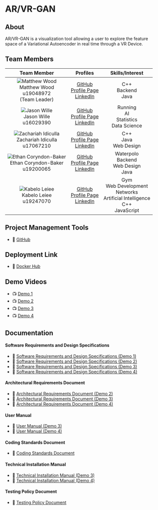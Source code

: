 # AR/VR-GAN 

## About

AR/VR-GAN is a visualization tool allowing a user to explore the feature space of a Variational Autoencoder in real time through a VR Device.

## Team Members

| **Team Member** | **Profiles** | **Skills/Interest**
| :-----: | :-----: | :-----: |
| ![Matthew Wood](https://media-exp1.licdn.com/dms/image/C4E03AQGorlRSjqBdTw/profile-displayphoto-shrink_200_200/0/1622748302679?e=1634169600&v=beta&t=wOdWGDj0EiPxNXgORhy9PO9VzOkAXLyw-moWEvO67cg "Matthew Wood") <br/> Matthew Wood <br/> u19048972 <br/> (Team Leader) | [GitHub](https://github.com/mattwoodx) <br/> [Profile Page](http://mattwoodx.me/) <br/> [LinkedIn](https://www.linkedin.com/in/matthew-wood-55752320b/) <br/> |  C++ <br> Backend <br> Java |
| ![Jason Wille](https://media-exp1.licdn.com/dms/image/C4E03AQFPK1Bcwcx_-g/profile-displayphoto-shrink_200_200/0/1621348094331?e=1634169600&v=beta&t=V-6AXgdY3JL8vS5ng1WsDDrS3-eWJFt_-zH4mi6XdT4 "Jason Wille") <br/> Jason Wille <br/> u16029390 | [GitHub](https://github.com/jmanwillz) <br/> [Profile Page](https://jmanwillz.github.io/) <br/> [LinkedIn](https://www.linkedin.com/in/jasonwille97) <br/> | Running <br/> AI <br/> Statistics <br/> Data Science |
| ![Zachariah Idiculla](https://media-exp1.licdn.com/dms/image/C5603AQHLSQD47hbc0g/profile-displayphoto-shrink_200_200/0/1556744221192?e=1634169600&v=beta&t=kn2x3B9IOdMLBdFypAGuRMH2R4yX22N6NXB2jhos6FY "Zachariah Idiculla") <br/> Zachariah Idiculla <br/> u17067210 | [GitHub](https://github.com/ZachariahIdiculla) <br/> [Profile Page](https://ZachariahIdiculla.github.io/) <br/> [LinkedIn](https://www.linkedin.com/in/zachariah-idiculla-349692184) <br/> | C++ <br/> Java <br/> Web Design |
| ![Ethan Coryndon-Baker](https://media-exp1.licdn.com/dms/image/D4D35AQFD_Ep44064Sw/profile-framedphoto-shrink_200_200/0/1624796965940?e=1632214800&v=beta&t=pLb0xUh8ZuQW61p5CG0XNQFdLEkp7JUo514Aw8-lwjg "Ethan Coryndon-Baker") <br/> Ethan Coryndon-Baker <br/> u19200065 | [GitHub](https://github.com/ecoryndonbakeruni) <br/> [Profile Page](https://ecoryndonbakeruni.github.io/) <br/> [LinkedIn](https://www.linkedin.com/in/ethan-coryndon-baker-9360081b3/) <br/> | Waterpolo <br/> Backend <br/> Web Design <br/> Java |
| ![Kabelo Leiee](https://media-exp1.licdn.com/dms/image/C5603AQHByIrhb-M3fA/profile-displayphoto-shrink_200_200/0/1622332350316?e=1634169600&v=beta&t=0EUS4omgDzvN6Z0UmTFTIOFZwxUrMFt-lERl-lrZqsA "Kabelo Leiee") <br/> Kabelo Leiee <br/> u19247070 | [GitHub](https://github.com/kabelo-tuks) <br/> [Profile Page](http://kabelo-tuks.github.io/) <br/> [LinkedIn](https://www.linkedin.com/in/kabelo-leiee-ba7168205/) <br/> | Gym <br/> Web Development <br/> Networks <br/> Artificial Intelligence <br/>C++ <br/> JavaScript <br/>  |

## Project Management Tools

* 📖 [GitHub](https://github.com/COS301-SE-2021/AR-VR-GAN/projects/1)

## Deployment Link

* 🐳 [Docker Hub](https://hub.docker.com/u/javacinsomniacs)
## Demo Videos

* 📺 [Demo 1](https://youtu.be/mmZrfHTx3tM)
* 📺 [Demo 2](https://youtu.be/jyjrdwUin70)
* 📺 [Demo 3](https://youtu.be/7ISalljP5uk)
* 📺 [Demo 4](https://youtu.be/BRucRfunpfk)

## Documentation

#### Software Requirements and Design Specifications

* 📖 [Software Requirements and Design Specifications (Demo 1)](https://drive.google.com/file/d/10S97oUGjTBAccwdw4-YJi9sKw5L_StH4/view?usp=sharing)
* 📖 [Software Requirements and Design Specifications (Demo 2)](https://drive.google.com/file/d/10I88Aq-UUbU9Zeo2COIbSa-b-ExoO3KZ/view?usp=sharing)
* 📖 [Software Requirements and Design Specifications (Demo 3)](https://drive.google.com/file/d/1-J23MT3PBMJatBx8qQZzrxtTfC4qQL-N/view?usp=sharing)
* 📖 [Software Requirements and Design Specifications (Demo 4)](https://drive.google.com/file/d/1gDwLi9zdB0_VDsZgOO8EY4zHTHEEKeCv/view?usp=sharing)

#### Architectural Requirements Document

* 📖 [Architectural Requirements Document (Demo 2)](https://drive.google.com/file/d/11qE0VNahERCVnTS4Z8TVUOS482Zt58lR/view?usp=sharing)
* 📖 [Architectural Requirements Document (Demo 3)](https://drive.google.com/file/d/19gNv_kpwC-vWH4GJ0OwSZo9ElKB7CBmS/view?usp=sharing) 
* 📖 [Architectural Requirements Document (Demo 4)](https://drive.google.com/file/d/1wraNAbfq2u1xkZMxPWjZJD9p3jYNrgJQ/view?usp=sharing) 

#### User Manual

* 📖 [User Manual (Demo 3)](https://drive.google.com/file/d/1-6fSYeDynZ-xo0RNO5tF68zJHmW6vbHc/view?usp=sharing)
* 📖 [User Manual (Demo 4)](https://drive.google.com/file/d/10T44mNMICgUuiHw-lJdX96KrjHxHMKxz/view?usp=sharing)

#### Coding Standards Document

* 📖 [Coding Standards Document](https://drive.google.com/file/d/1-OIiicuXN1hwqxxklAdR0ZCBKBZRerSt/view?usp=sharing)

#### Technical Installation Manual

* 📖 [Technical Installation Manual (Demo 3)](https://drive.google.com/file/d/1-UY_1n9qR1q-CLy_AlHlAD1YcvxAoc04/view?usp=sharing)
* 📖 [Technical Installation Manual (Demo 4)](https://drive.google.com/file/d/11BNm6kQv1o829r1Cp8NuTjyQEGQhdaYq/view?usp=sharing)

#### Testing Policy Document

* 📖 [Testing Policy Document](https://drive.google.com/file/d/1f05YmXmgVlLvmDVJYtDcd6IQQndd7qOt/view?usp=sharing)
